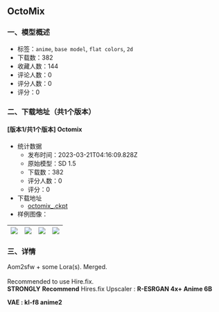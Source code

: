 ## OctoMix
### 一、模型概述

- 标签：`anime`, `base model`, `flat colors`, `2d`
- 下载数：382
- 收藏人数：144
- 评论人数：0
- 评分人数：0
- 评分：0

### 二、下载地址（共1个版本）

#### [版本1/共1个版本] Octomix

- 统计数据
  - 发布时间：2023-03-21T04:16:09.828Z
  - 原始模型：SD 1.5
  - 下载数：382
  - 评分人数：0
  - 评分：0
- 下载地址
  - [octomix_.ckpt](https://civitai.com/api/download/models/26518)
- 样例图像：

| <img src="https://image.civitai.com/xG1nkqKTMzGDvpLrqFT7WA/0bc0fd4d-844b-4977-8ed7-5366a6676000/width=450/292169.jpeg" /> | <img src="https://image.civitai.com/xG1nkqKTMzGDvpLrqFT7WA/b5d422be-3371-48da-ca15-1730f0481b00/width=450/292172.jpeg" /> | <img src="https://image.civitai.com/xG1nkqKTMzGDvpLrqFT7WA/c5facb0d-f080-4355-9d0c-1d3fffdf5000/width=450/292171.jpeg" /> | <img src="https://image.civitai.com/xG1nkqKTMzGDvpLrqFT7WA/cc04a689-1b01-4c76-6ab8-f0cc8eba7000/width=450/292170.jpeg" /> |
| ---- | ---- | ---- | ---- |


### 三、详情
<p>Aom2sfw + some Lora(s). Merged.<br /><br />Recommended to use Hire.fix.<br /><strong>STRONGLY</strong> <strong>Recommend</strong> Hires.fix Upscaler : <strong>R-ESRGAN 4x+ Anime 6B</strong></p><p><strong>VAE : kl-f8 anime2</strong></p>